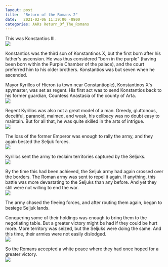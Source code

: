 ```yaml
---
layout: post
title:  "Return of the Romans 2"
date:   2021-02-06 11:39:00 -0800
categories: AARs Return_Of_The_Romans
---
```

This was Konstantios III.  
![](/assets/return_of_the_romans_images/2-1.png)

Konstantios was the third son of Konstantinos X, but the first born after his father's ascension. He was thus considered "born in the purple" (having been born within the Purple Chamber of the palace), and the court preferred him to his older brothers. Konstantios was but seven when he ascended.

Mayor Kyrillos of Hieron (a town near Constantiople), Konstantinos X's spymaster, was set as regent. His first act was to send Konstantios back to his former guardian, Countess Anastasia of the county of Arta.  
![](/assets/return_of_the_romans_images/2-2.png)

Regent Kyrillos was also not a great model of a man. Greedy, gluttonous, deceitful, paranoid, maimed, and weak, his celibacy was no doubt easy to maintain. But for all that, he was quite skilled in the arts of intrigue.  
![](/assets/return_of_the_romans_images/2-3.png)

The loss of the former Emperor was enough to rally the army, and they again bested the Seljuk forces.  
![](/assets/return_of_the_romans_images/2-4.png)

Kyrillos sent the army to reclaim territories captured by the Seljuks.  
![](/assets/return_of_the_romans_images/2-5.png)

By the time this had been achieved, the Seljuk army had again crossed over the borders. The Roman army was sent to repel it again. If anything, this battle was more devastating to the Seljuks than any before. And yet they still were not willing to end the war.  
![](/assets/return_of_the_romans_images/2-6.png)

The army chased the fleeing forces, and after routing them again, began to besiege Seljuk lands.

Conquering some of their holdings was enough to bring them to the negotiating table. But a greater victory might be had if they could be hurt more. More territory was seized, but the Seljuks were doing the same. And this time, their armies were not easily dislodged.  
![](/assets/return_of_the_romans_images/2-8.png)

So the Romans accepted a white peace where they had once hoped for a greater victory.  
![](/assets/return_of_the_romans_images/2-9.png)